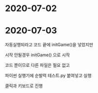 # 2020-07-02

# 2020-07-03

자동실행되라고 코드 끝에 initGame()을 넣었지만 

시작 안될경우 initGame() 으로 시작

코드 뿐이므로 다른 파일은 필요 없고

파이썬 실행기에 순발력 테스트.py 붙여넣고 실행

클릭과 키보드로 진행
